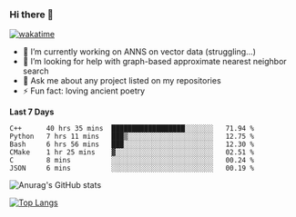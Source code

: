 ### Hi there 👋

[![wakatime](https://wakatime.com/badge/user/8906da98-c623-4aff-ac00-99cb42e09b38.svg)](https://wakatime.com/@8906da98-c623-4aff-ac00-99cb42e09b38)

- 🔭 I’m currently working on ANNS on vector data (struggling...)
- 🤔 I’m looking for help with graph-based approximate nearest neighbor search
- 💬 Ask me about any project listed on my repositories
- ⚡ Fun fact: loving ancient poetry


**Last 7 Days**
<!--START_SECTION:waka-->

```text
C++      40 hrs 35 mins  ██████████████████░░░░░░░   71.94 %
Python   7 hrs 11 mins   ███▒░░░░░░░░░░░░░░░░░░░░░   12.75 %
Bash     6 hrs 56 mins   ███░░░░░░░░░░░░░░░░░░░░░░   12.30 %
CMake    1 hr 25 mins    ▓░░░░░░░░░░░░░░░░░░░░░░░░   02.51 %
C        8 mins          ░░░░░░░░░░░░░░░░░░░░░░░░░   00.24 %
JSON     6 mins          ░░░░░░░░░░░░░░░░░░░░░░░░░   00.19 %
```

<!--END_SECTION:waka-->

![Anurag's GitHub stats](https://github-readme-stats.vercel.app/api?username=matchyc&count_private=true&show_icons=true&theme=vue)

[![Top Langs](https://github-readme-stats.vercel.app/api/top-langs/?username=matchyc&langs_count=4&&hide=perl,raku,html,javascript,shell,roff,prolog)](https://github.com/anuraghazra/github-readme-stats)

